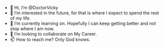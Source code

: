 - 👋 Hi, I’m @DoctorVicky
- 👀 I’m interested in the future, for that is where I expect to spend the rest of my life.
- 🌱 I’m currently learning on. Hopefully I can keep getting better and not stop where I am now.
- 💞️ I’m looking to collaborate on My Career.
- 📫 How to reach me? Only God knows.

<!---
DoctorVicky/DoctorVicky is a ✨ special ✨ repository because its `README.md` (this file) appears on your GitHub profile.
You can click the Preview link to take a look at your changes.
--->

